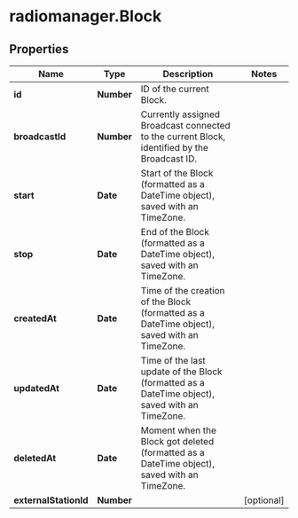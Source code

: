 # radiomanager.Block

## Properties

Name | Type | Description | Notes
------------ | ------------- | ------------- | -------------
**id** | **Number** | ID of the current Block. | 
**broadcastId** | **Number** | Currently assigned Broadcast connected to the current Block, identified by the Broadcast ID. | 
**start** | **Date** | Start of the Block (formatted as a DateTime object), saved with an TimeZone. | 
**stop** | **Date** | End of the Block (formatted as a DateTime object), saved with an TimeZone. | 
**createdAt** | **Date** | Time of the creation of the Block (formatted as a DateTime object), saved with an TimeZone. | 
**updatedAt** | **Date** | Time of the last update of the Block (formatted as a DateTime object), saved with an TimeZone. | 
**deletedAt** | **Date** | Moment when the Block got deleted (formatted as a DateTime object), saved with an TimeZone. | 
**externalStationId** | **Number** |  | [optional] 


